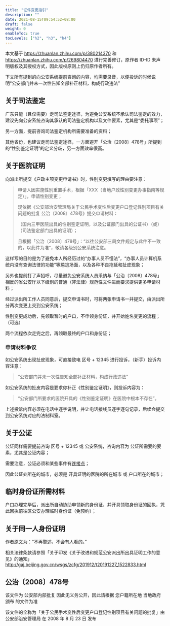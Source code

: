 ```yaml
---
title: "证件变更指引"
description: ""
date: 2021-08-15T09:54:52+08:00
draft: false
weight: 0
enableToc: true
tocLevels: ["h2", "h3", "h4"]
---
```


本文基于 <https://zhuanlan.zhihu.com/p/380214370> 和 <https://zhuanlan.zhihu.com/p/269804470> 进行完善修订，原作者 ID-ID 未声明版权及其授权方式，因此版权原则上仍归原作者所有。

下文所有提到的向公安系统提前咨询的内容，均需要录音，以便投诉的时候说明“公安部门并未一次性告知全部补正材料，构成行政违法”

## 关于司法鉴定

广东只能（且仅需要）走司法鉴定途径，为避免公安系统不承认司法鉴定的效力，建议先向公安系统咨询其承认的司法鉴定机构以及文件要素，尤其是“委托事项”；

另一方面，提前咨询司法鉴定机构所需要准备的资料；

其他省份，也建议走司法鉴定途径，一方面避开「公治〔2008〕478号」所提到的“性别鉴定证明”的定义分歧，另一方面效率很高。

## 关于医院证明

向派出所提交《户政主项变更申请书》时，性别变更填写的理由要注意：

> 申请人因实施性别重置手术，根据「XXX（当地户政性别变更办事指南等规定）」，申请性别变更；
>
> 现依据《公安部治安管理局关于公民手术变性后变更户口登记性别项目有关问题的批复 公治〔2008〕478号》提交申请材料：
>
> （国内三甲医院出具的性别鉴定证明，以及公证部门出具的公证书）（或）（司法鉴定部门出具的证明）；
>
> 且根据「公治〔2008〕478号」：“以往公安部三局文件规定与此件不一致的，以此件为准”，敬请各级别公安系统注意。

这样写的目的是为了避免本人所经历过的“办事人员不懂法”，“办事人员计算机系统内没有查询法律的功能”等尴尬场面，以及各种不良拖延和扯皮现象；

另外也提前打了声招呼，尽量避免公安系统人员采纳与「公治〔2008〕478号」相反的省公安厅以下级别的普通（非法律）规范性文件进而要求提供更多申请材料；

经过派出所工作人员同意后，提交申请书时，可将两张申请书一并提交，由派出所分两次变更上交到公安系统；

性别变更成功后，先领取暂时的户口，不申领身份证，并开始姓名变更的流程；（可选）

两个流程依次走完之后，再领取最终的户口和身份证；

### 申请材料争议

如公安系统出现扯皮现象，可直接致电 区号 + 12345 进行投诉，（新手）投诉内容注意：

> “公安部门并未一次性告知全部补正材料，构成行政违法”

如公安系统的扯皮内容是要求你补正《性别鉴定证明》，则投诉内容为：

> “公安部门所要求的医院开具的《性别鉴定证明》在医院中根本不存在”。

上述投诉内容必须在电话中逐字说明，并让电话接线员逐字逐句记录，后续会提交到公安系统对应的法制科室。

## 关于公证

公证同样需要提前咨询 区号 + 12345 或 公安系统，咨询内容为 公证所需要的要素，尤其是公证内容；

需要注意，公证必须和某些事件有[连接点](https://baike.baidu.com/item/连接点)；

因此公证处所在的城市，必须是 开具证明的医院的所在城市 或 户口所在的城市；

## 临时身份证所需材料

户口办理完毕后，派出所自动协助申领新的身份证，并开具领取身份证的回执，凭此回执前往区公安办理临时身份证（免预约）；

## 关于同一人身份证明

作者原文为：“不再赘述，不会有人看的。”

相关法律条款请参照「关于印发《关于改进和规范公安派出所出具证明工作的意见》的通知」\
<http://gaj.beijing.gov.cn/wsgs/zcfg/201912/t20191227_1522833.html>

## 公治〔2008〕478号

该文件为 公安部内部批复 因此无义务公开，因此请根据 您户籍所在地 当地政府颁布 的文件为准

该文件的全称为「关于公民手术变性后变更户口登记性别项目有关问题的批复」由 公安部治安管理局 在 2008 年 8 月 23 日 发布
